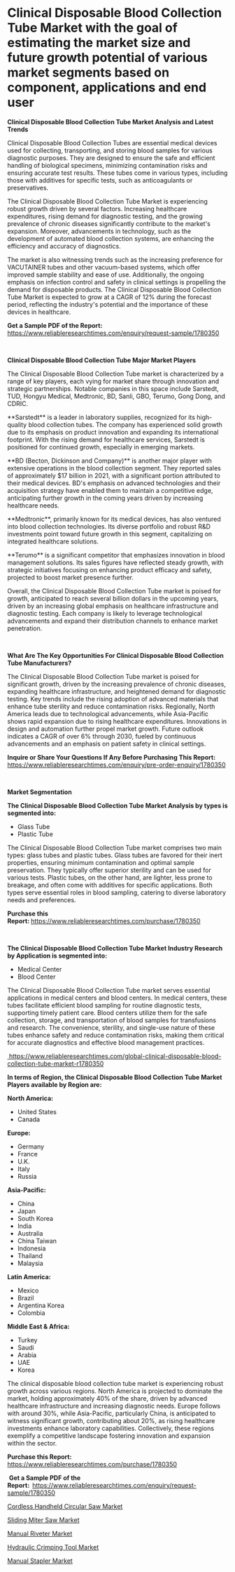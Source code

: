 <p><h1>Clinical Disposable Blood Collection Tube Market with the goal of estimating the market size and future growth potential of various market segments based on component, applications and end user</h1></p><p><strong>Clinical Disposable Blood Collection Tube Market Analysis and Latest Trends</strong></p>
<p><p>Clinical Disposable Blood Collection Tubes are essential medical devices used for collecting, transporting, and storing blood samples for various diagnostic purposes. They are designed to ensure the safe and efficient handling of biological specimens, minimizing contamination risks and ensuring accurate test results. These tubes come in various types, including those with additives for specific tests, such as anticoagulants or preservatives.</p><p>The Clinical Disposable Blood Collection Tube Market is experiencing robust growth driven by several factors. Increasing healthcare expenditures, rising demand for diagnostic testing, and the growing prevalence of chronic diseases significantly contribute to the market's expansion. Moreover, advancements in technology, such as the development of automated blood collection systems, are enhancing the efficiency and accuracy of diagnostics.</p><p>The market is also witnessing trends such as the increasing preference for VACUTAINER tubes and other vacuum-based systems, which offer improved sample stability and ease of use. Additionally, the ongoing emphasis on infection control and safety in clinical settings is propelling the demand for disposable products. The Clinical Disposable Blood Collection Tube Market is expected to grow at a CAGR of 12% during the forecast period, reflecting the industry's potential and the importance of these devices in healthcare.</p></p>
<p><strong>Get a Sample PDF of the Report:&nbsp;</strong> <a href="https://www.reliableresearchtimes.com/enquiry/request-sample/1780350?utm_campaign=1455&utm_medium=2&utm_source=Github&utm_content=ia&utm_term=09102024&utm_id=clinical-disposable-blood-collection-tube">https://www.reliableresearchtimes.com/enquiry/request-sample/1780350</a></p>
<p>&nbsp;</p>
<p><strong>Clinical Disposable Blood Collection Tube Major Market Players</strong></p>
<p><p>The Clinical Disposable Blood Collection Tube market is characterized by a range of key players, each vying for market share through innovation and strategic partnerships. Notable companies in this space include Sarstedt, TUD, Hongyu Medical, Medtronic, BD, Sanli, GBO, Terumo, Gong Dong, and CDRIC.</p><p>**Sarstedt** is a leader in laboratory supplies, recognized for its high-quality blood collection tubes. The company has experienced solid growth due to its emphasis on product innovation and expanding its international footprint. With the rising demand for healthcare services, Sarstedt is positioned for continued growth, especially in emerging markets.</p><p>**BD (Becton, Dickinson and Company)** is another major player with extensive operations in the blood collection segment. They reported sales of approximately $17 billion in 2021, with a significant portion attributed to their medical devices. BD's emphasis on advanced technologies and their acquisition strategy have enabled them to maintain a competitive edge, anticipating further growth in the coming years driven by increasing healthcare needs.</p><p>**Medtronic**, primarily known for its medical devices, has also ventured into blood collection technologies. Its diverse portfolio and robust R&D investments point toward future growth in this segment, capitalizing on integrated healthcare solutions.</p><p>**Terumo** is a significant competitor that emphasizes innovation in blood management solutions. Its sales figures have reflected steady growth, with strategic initiatives focusing on enhancing product efficacy and safety, projected to boost market presence further.</p><p>Overall, the Clinical Disposable Blood Collection Tube market is poised for growth, anticipated to reach several billion dollars in the upcoming years, driven by an increasing global emphasis on healthcare infrastructure and diagnostic testing. Each company is likely to leverage technological advancements and expand their distribution channels to enhance market penetration.</p></p>
<p>&nbsp;</p>
<p><strong>What Are The Key Opportunities For Clinical Disposable Blood Collection Tube Manufacturers?</strong></p>
<p><p>The Clinical Disposable Blood Collection Tube market is poised for significant growth, driven by the increasing prevalence of chronic diseases, expanding healthcare infrastructure, and heightened demand for diagnostic testing. Key trends include the rising adoption of advanced materials that enhance tube sterility and reduce contamination risks. Regionally, North America leads due to technological advancements, while Asia-Pacific shows rapid expansion due to rising healthcare expenditures. Innovations in design and automation further propel market growth. Future outlook indicates a CAGR of over 6% through 2030, fueled by continuous advancements and an emphasis on patient safety in clinical settings.</p></p>
<p><strong>Inquire or Share Your Questions If Any Before Purchasing This Report:</strong> <a href="https://www.reliableresearchtimes.com/enquiry/pre-order-enquiry/1780350?utm_campaign=1455&utm_medium=2&utm_source=Github&utm_content=ia&utm_term=09102024&utm_id=clinical-disposable-blood-collection-tube">https://www.reliableresearchtimes.com/enquiry/pre-order-enquiry/1780350</a></p>
<p>&nbsp;</p>
<p><strong>Market Segmentation</strong></p>
<p><strong>The Clinical Disposable Blood Collection Tube Market Analysis by types is segmented into:</strong></p>
<p><ul><li>Glass Tube</li><li>Plastic Tube</li></ul></p>
<p><p>The Clinical Disposable Blood Collection Tube market comprises two main types: glass tubes and plastic tubes. Glass tubes are favored for their inert properties, ensuring minimum contamination and optimal sample preservation. They typically offer superior sterility and can be used for various tests. Plastic tubes, on the other hand, are lighter, less prone to breakage, and often come with additives for specific applications. Both types serve essential roles in blood sampling, catering to diverse laboratory needs and preferences.</p></p>
<p><strong>Purchase this Report:&nbsp;</strong><a href="https://www.reliableresearchtimes.com/purchase/1780350?utm_campaign=1455&utm_medium=2&utm_source=Github&utm_content=ia&utm_term=09102024&utm_id=clinical-disposable-blood-collection-tube">https://www.reliableresearchtimes.com/purchase/1780350</a></p>
<p>&nbsp;</p>
<p><strong>The Clinical Disposable Blood Collection Tube Market Industry Research by Application is segmented into:</strong></p>
<p><ul><li>Medical Center</li><li>Blood Center</li></ul></p>
<p><p>The Clinical Disposable Blood Collection Tube market serves essential applications in medical centers and blood centers. In medical centers, these tubes facilitate efficient blood sampling for routine diagnostic tests, supporting timely patient care. Blood centers utilize them for the safe collection, storage, and transportation of blood samples for transfusions and research. The convenience, sterility, and single-use nature of these tubes enhance safety and reduce contamination risks, making them critical for accurate diagnostics and effective blood management practices.</p></p>
<p><a href="https://www.reliableresearchtimes.com/global-clinical-disposable-blood-collection-tube-market-r1780350?utm_campaign=1455&utm_medium=2&utm_source=Github&utm_content=ia&utm_term=09102024&utm_id=clinical-disposable-blood-collection-tube">&nbsp;https://www.reliableresearchtimes.com/global-clinical-disposable-blood-collection-tube-market-r1780350</a></p>
<p><strong>In terms of Region, the Clinical Disposable Blood Collection Tube Market Players available by Region are:</strong></p>
<p>
    <p> <strong> North America: </strong>
        <ul>
            <li>United States</li>
            <li>Canada</li>
        </ul>
        </p> 
    <p> <strong> Europe: </strong>
        <ul>
            <li>Germany</li>
            <li>France</li>
            <li>U.K.</li>
            <li>Italy</li>
            <li>Russia</li>
        </ul>
        </p> 
    <p> <strong> Asia-Pacific: </strong>
        <ul>
            <li>China</li>
            <li>Japan</li>
            <li>South Korea</li>
            <li>India</li>
            <li>Australia</li>
            <li>China Taiwan</li>
            <li>Indonesia</li>
            <li>Thailand</li>
            <li>Malaysia</li>
        </ul>
        </p> 
    <p> <strong> Latin America: </strong>
        <ul>
            <li>Mexico</li>
            <li>Brazil</li>
            <li>Argentina Korea</li>
            <li>Colombia</li>
        </ul>
        </p> 
    <p> <strong> Middle East & Africa: </strong>
        <ul>
            <li>Turkey</li>
            <li>Saudi</li>
            <li>Arabia</li>
            <li>UAE</li>
            <li>Korea</li>
        </ul>
    </p>
    </p>
<p><p>The clinical disposable blood collection tube market is experiencing robust growth across various regions. North America is projected to dominate the market, holding approximately 40% of the share, driven by advanced healthcare infrastructure and increasing diagnostic needs. Europe follows with around 30%, while Asia-Pacific, particularly China, is anticipated to witness significant growth, contributing about 20%, as rising healthcare investments enhance laboratory capabilities. Collectively, these regions exemplify a competitive landscape fostering innovation and expansion within the sector.</p></p>
<p><strong>Purchase this Report: </strong><a href="https://www.reliableresearchtimes.com/purchase/1780350?utm_campaign=1455&utm_medium=2&utm_source=Github&utm_content=ia&utm_term=09102024&utm_id=clinical-disposable-blood-collection-tube">https://www.reliableresearchtimes.com/purchase/1780350</a></p>
<p>&nbsp;<strong>Get a Sample PDF of the Report:&nbsp;&nbsp;</strong><a href="https://www.reliableresearchtimes.com/enquiry/request-sample/1780350?utm_campaign=1455&utm_medium=2&utm_source=Github&utm_content=ia&utm_term=09102024&utm_id=clinical-disposable-blood-collection-tube">https://www.reliableresearchtimes.com/enquiry/request-sample/1780350</a></p>
<p><strong></strong></p>
<p><p><a href="https://www.linkedin.com/pulse/cordless-handheld-circular-saw-market-size-share-analysis-346ef?utm_campaign=1455&utm_medium=2&utm_source=Github&utm_content=ia&utm_term=09102024&utm_id=clinical-disposable-blood-collection-tube">Cordless Handheld Circular Saw Market</a></p><p><a href="https://www.linkedin.com/pulse/sliding-miter-saw-market-research-report-exploring-size-revenue-iqfoc?trackingId=oRe4sSWEQvOpd85r7l0O5w%3D%3D&utm_campaign=1455&utm_medium=2&utm_source=Github&utm_content=ia&utm_term=09102024&utm_id=clinical-disposable-blood-collection-tube">Sliding Miter Saw Market</a></p><p><a href="https://www.linkedin.com/pulse/manual-riveter-market-outlook-current-assessment-future-projections-sadye?utm_campaign=1455&utm_medium=2&utm_source=Github&utm_content=ia&utm_term=09102024&utm_id=clinical-disposable-blood-collection-tube">Manual Riveter Market</a></p><p><a href="https://www.linkedin.com/pulse/global-hydraulic-crimping-tool-market-share-growth-opportunities-zgdhf?trackingId=M4JPzglhRn6mUflzeKerKg%3D%3D&utm_campaign=1455&utm_medium=2&utm_source=Github&utm_content=ia&utm_term=09102024&utm_id=clinical-disposable-blood-collection-tube">Hydraulic Crimping Tool Market</a></p><p><a href="https://www.linkedin.com/pulse/what-growth-drivers-manual-stapler-market-comprehensive-study-lp0cf?trackingId=WpY8ulzJSOGmqMcNPB2CcQ%3D%3D&utm_campaign=1455&utm_medium=2&utm_source=Github&utm_content=ia&utm_term=09102024&utm_id=clinical-disposable-blood-collection-tube">Manual Stapler Market</a></p></p>
